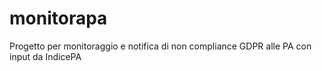 # monitorapa
Progetto per monitoraggio e notifica di non compliance GDPR alle PA con input da IndicePA
